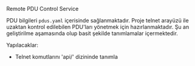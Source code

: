 Remote PDU Control Service

PDU bilgileri `pdus.yaml` içerisinde sağlanmaktadır. Proje telnet arayüzü ile uzaktan kontrol edilebilen PDU'ları yönetmek için hazırlanmaktadır. Şu an geliştirilme aşamasında olup basit şekilde tanımlamalar içermektedir.

Yapılacaklar:
- Telnet komutlarını 'api/' dizininde tanımla